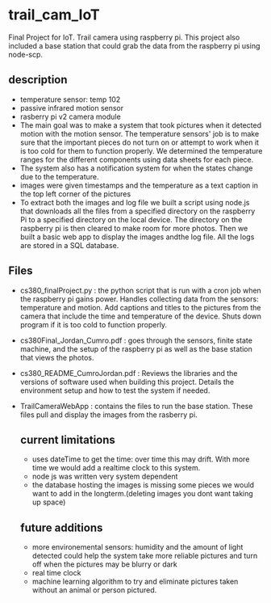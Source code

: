 # trail_cam_IoT
Final Project for IoT. Trail camera using raspberry pi. This project also included a base station that could grab the data from the raspberry pi using node-scp.

## description
* temperature sensor: temp 102
* passive infrared motion sensor
* rasberry pi v2 camera module
* The main goal was to make a system that took pictures when it detected motion with the motion sensor. The temperature sensors' job is to make sure that the important pieces do not turn on or attempt to work when it is too cold for them to function properly. We determined the temperature ranges for the different components using data sheets for each piece.
* The system also has a notification system for when the states change due to the temperature.
* images were given timestamps and the temperature as a text caption in the top left corner of the pictures
* To extract both the images and log file we built a script using node.js that downloads all the files from a specified directory on the raspberry Pi to a specified directory on the local device. The directory on the raspberry pi is then cleared to make room for more photos. Then we built a basic web app to display the images andthe log file. All the logs are stored in a SQL database. 

## Files
* cs380_finalProject.py : the python script that is run with a cron job when the raspberry pi gains power. Handles collecting data from the sensors: temperature and motion. Add captions and titles to the pictures from the camera that include the time and temperature of the device. Shuts down program if it is too cold to function properly.
* cs380Final_Jordan_Cumro.pdf : goes through the sensors, finite state machine, and the setup of the raspberry pi as well as the base station that views the photos.
* cs380_README_CumroJordan.pdf : Reviews the libraries and the versions of software used when building this project. Details the environment setup and how to test the system if needed.
* TrailCameraWebApp : contains the files to run the base station. These files pull and display the images from the rasberry pi.

  ## current limitations
  * uses dateTime to get the time: over time this may drift. With more time we would add a realtime clock to this system.
  * node js was written very system dependent
  * the database hosting the images is missing some pieces we would want to add in the longterm.(deleting images you dont want taking up space)

  ## future additions
  * more environemental sensors: humidity and the amount of light detected could help the system take more reliable pictures and turn off when the pictures may be blurry or dark
  * real time clock
  * machine learning algorithm to try and eliminate pictures taken without an animal or person pictured.

